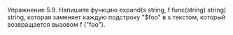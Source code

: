 Упражнение 5.9. Напишите функцию expand(s string, f func(string) string) string, которая заменяет каждую подстроку "$foo" в s текстом, который возвращается вызовом f ("foo").